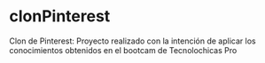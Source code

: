 # clonPinterest
Clon de Pinterest: Proyecto realizado con la intención de aplicar los conocimientos obtenidos en el bootcam de Tecnolochicas Pro
